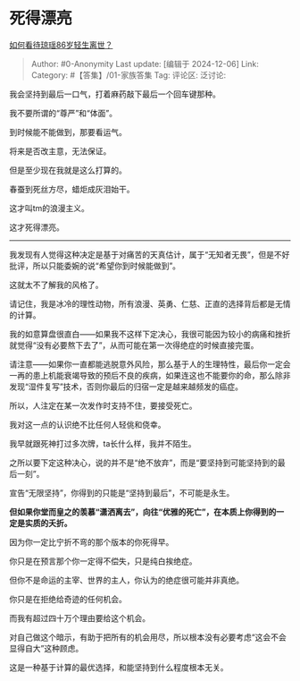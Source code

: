 # 死得漂亮
[如何看待琼瑶86岁轻生离世？](https://www.zhihu.com/question/5940631187/answer/48773587368)

> Author: #0-Anonymity
> Last update: [编辑于 2024-12-06]
> Link:
> Category: #【答集】/01-家族答集 
> Tag: 
> 评论区:
> 泛讨论:

我会坚持到最后一口气，打着麻药敲下最后一个回车键那种。

我不要所谓的“尊严”和“体面”。

到时候能不能做到，那要看运气。

将来是否改主意，无法保证。

但是至少现在我就是这么打算的。

春蚕到死丝方尽，蜡炬成灰泪始干。

这才叫tm的浪漫主义。

这才死得漂亮。

--------------------

我发现有人觉得这种决定是基于对痛苦的天真估计，属于“无知者无畏”，但是不好批评，所以只能委婉的说“希望你到时候能做到”。

这就太不了解我的风格了。

请记住，我是冰冷的理性动物，所有浪漫、英勇、仁慈、正直的选择背后都是无情的计算。

我的如意算盘很直白——如果我不这样下定决心，我很可能因为较小的病痛和挫折就觉得“没有必要熬下去了”，从而可能在第一次得绝症的时候直接完蛋。

请注意——如果你一直都能逃脱意外风险，那么基于人的生理特性，最后你一定会一再的患上机能衰竭导致的预后不良的疾病，如果连这也不能要你的命，那么除非发现“湿件复写”技术，否则你最后的归宿一定是越来越频发的癌症。

所以，人注定在某一次发作时支持不住，要接受死亡。

我对这一点的认识绝不比任何人轻佻和侥幸。

我早就跟死神打过多次牌，ta长什么样，我并不陌生。

之所以要下定这种决心，说的并不是“绝不放弃”，而是“要坚持到可能坚持到的最后一刻”。

宣告“无限坚持”，你得到的只能是“坚持到最后”，不可能是永生。

**但如果你堂而皇之的羡慕“潇洒离去”，向往“优雅的死亡”，在本质上你得到的一定是实质的夭折。**

因为你一定比宁折不弯的那个版本的你死得早。

你只是在预言那个你一定得不偿失，只是纯白挨绝症。

但你不是命运的主宰、世界的主人，你认为的绝症很可能并非真绝。

你只是在拒绝给奇迹的任何机会。

而我有超过四十万个理由要给这个机会。

对自己做这个暗示，有助于把所有的机会用尽，所以根本没有必要考虑“这会不会显得自大”这种顾虑。

这是一种基于计算的最优选择，和能坚持到什么程度根本无关。